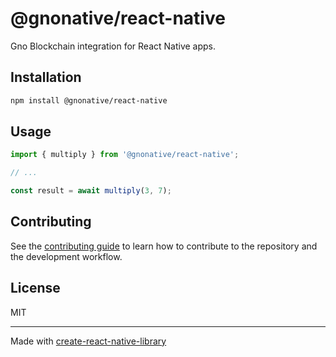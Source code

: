 # @gnonative/react-native

Gno Blockchain integration for React Native apps.

## Installation

```sh
npm install @gnonative/react-native
```

## Usage

```js
import { multiply } from '@gnonative/react-native';

// ...

const result = await multiply(3, 7);
```

## Contributing

See the [contributing guide](CONTRIBUTING.md) to learn how to contribute to the repository and the development workflow.

## License

MIT

---

Made with [create-react-native-library](https://github.com/callstack/react-native-builder-bob)

